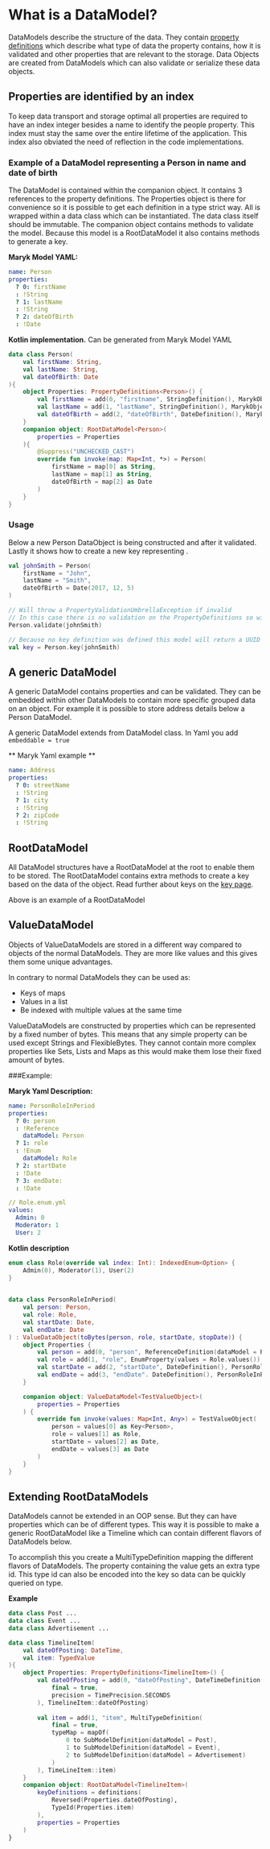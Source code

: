 # What is a DataModel?
DataModels describe the structure of the data. They contain 
[property definitions](properties/properties.md) which describe what type of data the 
property contains, how it is validated and other properties that are relevant to the 
storage. Data Objects are created from DataModels which can also validate or serialize
these data objects.  

## Properties are identified by an index
To keep data transport and storage optimal all properties are required to
have an index integer besides a name to identify the people property. This index
must stay the same over the entire lifetime of the application. This index also
obviated the need of reflection in the code implementations.

### Example of a DataModel representing a Person in name and date of birth
The DataModel is contained within the companion object. It contains 3 references to the
property definitions. The Properties object is there for convenience so it is possible 
to get each definition in a type strict way. All is wrapped within a data class which 
can be instantiated. The data class itself should be immutable. The companion object
contains methods to validate the model. Because this model is a RootDataModel it also
contains methods to generate a key.

**Maryk Model YAML:**
```yaml
name: Person
properties:
  ? 0: firstName
  : !String
  ? 1: lastName
  : !String
  ? 2: dateOfBirth
  : !Date
```

**Kotlin implementation.** Can be generated from Maryk Model YAML
```kotlin
data class Person(
    val firstName: String,
    val lastName: String,
    val dateOfBirth: Date
){
    object Properties: PropertyDefinitions<Person>() {
        val firstName = add(0, "firstname", StringDefinition(), MarykObject::firstName)
        val lastName = add(1, "lastName", StringDefinition(), MarykObject::lastName)
        val dateOfBirth = add(2, "dateOfBirth", DateDefinition(), MarykObject::dateOfBirth)
    }
    companion object: RootDataModel<Person>(
        properties = Properties
    ){ 
        @Suppress("UNCHECKED_CAST")
        override fun invoke(map: Map<Int, *>) = Person(
            firstName = map[0] as String,
            lastName = map[1] as String,
            dateOfBirth = map[2] as Date
        )
    }
}
```

### Usage
Below a new Person DataObject is being constructed and after it validated. Lastly 
it shows how to create a new key representing . 

```kotlin
val johnSmith = Person(
    firstName = "John",
    lastName = "Smith",
    dateOfBirth = Date(2017, 12, 5)
)

// Will throw a PropertyValidationUmbrellaException if invalid
// In this case there is no validation on the PropertyDefinitions so will succeed
Person.validate(johnSmith) 

// Because no key definition was defined this model will return a UUID based key
val key = Person.key(johnSmith)
```

## A generic DataModel
A generic DataModel contains properties and can be validated. They can be embedded
within other DataModels to contain more specific grouped data on an object. For example
it is possible to store address details below a Person DataModel. 

A generic DataModel extends from DataModel class. In Yaml you add ```embeddable = true```

** Maryk Yaml example **

```yaml
name: Address
properties:
  ? 0: streetName
  : !String
  ? 1: city
  : !String
  ? 2: zipCode
  : !String
```

## RootDataModel
All DataModel structures have a RootDataModel at the root to enable them to be stored.
The RootDataModel contains extra methods to create a key based on the data of the
object. Read further about keys on the [key page](key.md).
 
Above is an example of a RootDataModel

## ValueDataModel
Objects of ValueDataModels are stored in a different way compared to objects of the
normal DataModels. They are more like values and this gives them some unique 
 advantages.
 
 In contrary to normal DataModels they can be used as:
 - Keys of maps
 - Values in a list
 - Be indexed with multiple values at the same time
 
ValueDataModels are constructed by properties which can be represented by a fixed number
of bytes. This means that any simple property can be used except Strings and
FlexibleBytes. They cannot contain more complex properties like Sets, Lists and Maps as
this would make them lose their fixed amount of bytes.
 
###Example:
 
**Maryk Yaml Description:**
```yaml
name: PersonRoleInPeriod
properties:
  ? 0: person
  : !Reference
    dataModel: Person
  ? 1: role
  : !Enum
    dataModel: Role
  ? 2: startDate
  : !Date
  ? 3: endDate:
  : !Date
```
 
```yaml
// Role.enum.yml
values:
  Admin: 0
  Moderator: 1
  User: 2
```
 
**Kotlin description** 

```kotlin
enum class Role(override val index: Int): IndexedEnum<Option> {
    Admin(0), Moderator(1), User(2)
}

 
data class PersonRoleInPeriod(
    val person: Person,
    val role: Role,
    val startDate: Date,
    val endDate: Date
) : ValueDataObject(toBytes(person, role, startDate, stopDate)) {
    object Properties {
        val person = add(0, "person", ReferenceDefinition(dataModel = Person), PersonRoleInPeriod::person)
        val role = add(1, "role", EnumProperty(values = Role.values()), PersonRoleInPeriod::role)
        val startDate = add(2, "startDate", DateDefinition(), PersonRoleInPeriod::startDate)
        val endDate = add(3, "endDate". DateDefinition(), PersonRoleInPeriod::endDate)
    }

    companion object: ValueDataModel<TestValueObject>(
        properties = Properties
    ) {
        override fun invoke(values: Map<Int, Any>) = TestValueObject(
            person = values[0] as Key<Person>,
            role = values[1] as Role,
            startDate = values[2] as Date,
            endDate = values[3] as Date
        )
    }
}
```

## Extending RootDataModels

DataModels cannot be extended in an OOP sense. But they can have properties which
can be of different types. This way it is possible to make a generic RootDataModel
like a Timeline which can contain different flavors of DataModels below. 

To accomplish this you create a MultiTypeDefinition mapping the different flavors 
of DataModels. The property containing the value gets an extra type id. This type id
can also be encoded into the key so data can be quickly queried on type. 

**Example**

```kotlin
data class Post ...
data class Event ...
data class Advertisement ...

data class TimelineItem(
    val dateOfPosting: DateTime,
    val item: TypedValue
){
    object Properties: PropertyDefinitions<TimelineItem>() {
        val dateOfPosting = add(0, "dateOfPosting", DateTimeDefinition(
            final = true,
            precision = TimePrecision.SECONDS
        ), TimelineItem::dateOfPosting)
        
        val item = add(1, "item", MultiTypeDefinition(
            final = true,
            typeMap = mapOf(
                0 to SubModelDefinition(dataModel = Post),
                1 to SubModelDefinition(dataModel = Event),
                2 to SubModelDefinition(dataModel = Advertisement)
            )
        ), TimeLineItem::item)
    }
    companion object: RootDataModel<TimelineItem>(
        keyDefinitions = definitions(
            Reversed(Properties.dateOfPosting),
            TypeId(Properties.item)
        ),
        properties = Properties
    )
}
```
